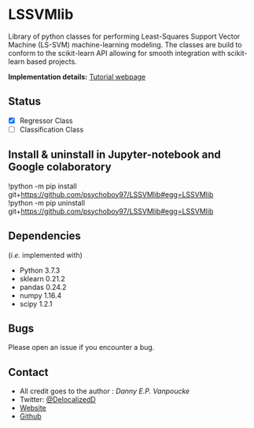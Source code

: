 # LSSVMlib
Library of python classes for performing Least-Squares Support Vector Machine (LS-SVM) 
machine-learning modeling. The classes are build to conform to the scikit-learn API allowing for 
smooth integration with scikit-learn based projects.

**Implementation details:** [Tutorial webpage](https://dannyvanpoucke.be/building-scikit-learn-regressor-lssvm-en/)

## Status
- [x] Regressor Class
- [ ] Classification Class

## Install & uninstall in Jupyter-notebook and Google colaboratory
!python -m pip install git+https://github.com/psychoboy97/LSSVMlib#egg=LSSVMlib <br/>
!python -m pip uninstall git+https://github.com/psychoboy97/LSSVMlib#egg=LSSVMlib

## Dependencies 
(*i.e.* implemented with)
- Python  3.7.3
- sklearn 0.21.2 
- pandas  0.24.2
- numpy   1.16.4
- scipy   1.2.1

## Bugs
Please open an issue if you encounter a bug.

## Contact 
 - All credit goes to the author : *Danny E.P. Vanpoucke*
 - Twitter: [@DelocalizedD](https://twitter.com/DelocalizedD)
 - [Website](https://Dannyvanpoucke.be)
 - [Github](https://github.com/DannyVanpoucke)

